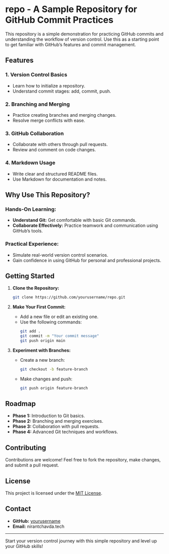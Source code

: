 # repo - A Sample Repository for GitHub Commit Practices

This repository is a simple demonstration for practicing GitHub commits and understanding the workflow of version control. Use this as a starting point to get familiar with GitHub’s features and commit management.

## Features

### 1. **Version Control Basics**
   - Learn how to initialize a repository.
   - Understand commit stages: add, commit, push.

### 2. **Branching and Merging**
   - Practice creating branches and merging changes.
   - Resolve merge conflicts with ease.

### 3. **GitHub Collaboration**
   - Collaborate with others through pull requests.
   - Review and comment on code changes.

### 4. **Markdown Usage**
   - Write clear and structured README files.
   - Use Markdown for documentation and notes.

## Why Use This Repository?

### Hands-On Learning:
   - **Understand Git:** Get comfortable with basic Git commands.
   - **Collaborate Effectively:** Practice teamwork and communication using GitHub’s tools.

### Practical Experience:
   - Simulate real-world version control scenarios.
   - Gain confidence in using GitHub for personal and professional projects.

## Getting Started

1. **Clone the Repository:**
   ```bash
   git clone https://github.com/yourusername/repo.git
   ```

2. **Make Your First Commit:**
   - Add a new file or edit an existing one.
   - Use the following commands:
     ```bash
     git add .
     git commit -m "Your commit message"
     git push origin main
     ```

3. **Experiment with Branches:**
   - Create a new branch:
     ```bash
     git checkout -b feature-branch
     ```
   - Make changes and push:
     ```bash
     git push origin feature-branch
     ```

## Roadmap

- **Phase 1:** Introduction to Git basics.
- **Phase 2:** Branching and merging exercises.
- **Phase 3:** Collaboration with pull requests.
- **Phase 4:** Advanced Git techniques and workflows.

## Contributing

Contributions are welcome! Feel free to fork the repository, make changes, and submit a pull request.

## License

This project is licensed under the [MIT License](LICENSE).

## Contact

- **GitHub:** [yourusername](https://github.com/orphrusdark)
- **Email:**  nirantchavda.tech

---

Start your version control journey with this simple repository and level up your GitHub skills!

